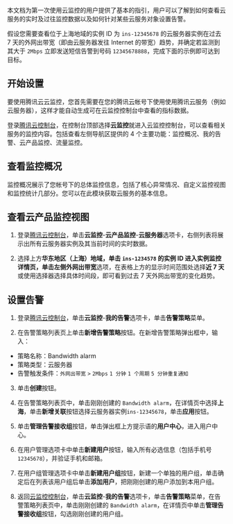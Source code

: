 本文档为第一次使用云监控的用户提供了基本的指引，用户可以了解到如何查看云服务的实时及过往监控数据以及如何针对某些云服务对象设置告警。

假设您需要查看位于上海地域的实例 ID 为 `ins-12345678` 的云服务器实例在过去 7 天的外网出带宽（即由云服务器发往 Internet 的带宽）趋势，并确定若监测到其大于 `2Mbps` 立即发送短信告警到号码 `12345678888`，完成下面的示例即可达到目标。

## 开始设置
要使用腾讯云云监控，您首先需要在您的腾讯云帐号下使用使用腾讯云服务（例如云服务器），这样才能自动生成可在云监控控制台中查看的指标数据。

登录[腾讯云控制台](https://console.cloud.tencent.com)，在控制台顶部选择**云监控**就进入云监控控制台，可以查看相关服务的监控内容。包括查看左侧导航区提供的 4 个主要功能：监控概况、我的告警、云产品监控、流量监控。

## 查看监控概况
监控概况展示了您帐号下的总体监控信息，包括了核心异常情况、自定义监控视图和监控统计几部分。您可以在此模块获取云服务的基本信息。

## 查看云产品监控视图
1) 登录[腾讯云控制台](https://console.cloud.tencent.com/)，单击**云监控**-**云产品监控**-**云服务器**选项卡，右侧列表将展示出所有云服务器实例及其当前时间的实时数据。

2) 选择上方**华东地区（上海）**地域，单击 `ins-1234578` 的实例 ID 进入实例监控详情页，单击左侧**外网出带宽**选项，在表格上方的显示时间范围处选择**近 7 天**或使用选择器选择具体时间段，即可看到过去 7 天外网出带宽的变化趋势。

## 设置告警
1) 登录[腾讯云控制台](https://console.cloud.tencent.com/)，单击**云监控**-**我的告警**选项卡，单击**告警策略**菜单。

2) 在告警策略列表页上单击**新增告警策略**按钮。在新增告警策略弹出框中，输入：
- 策略名称：Bandwidth alarm
- 策略类型：云服务器
- 告警触发条件：`外网出带宽` `>` `2Mbps` `1 分钟` `1 个周期` `5 分钟重复通知`

3) 单击**创建**按钮。

4) 在告警策略列表页中，单击刚刚创建的 `Bandwidth alarm`，在详情页中选择**上海**，单击**新增关联**按钮选择云服务器实例`ins-12345678`，单击**应用**按钮。

5) 单击**管理告警接收组**按钮，单击弹出框上方提示语的**用户中心**，进入用户中心。

6) 在用户管理选项卡中单击**新建用户**按钮，输入所有必选信息（包括手机号 `12345678`），并验证手机和邮箱。

7) 在用户组管理选项卡中单击**新建用户组**按钮，新建一个单独的用户组，单击确定后在列表该用户组后单击**添加用户**，把刚刚创建的用户添加到本用户组。

8) 返回[云监控控制台](https://console.cloud.tencent.com/monitor/overview)，单击**云监控**-**我的告警**选项卡，单击**告警策略**菜单，在告警策略列表页中，单击刚刚创建的 `Bandwidth alarm`，在详情页中单击**管理告警接收组**按钮，勾选刚刚创建的用户组。
